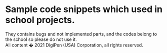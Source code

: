 # Sample code snippets which used in school projects.

They contains bugs and not implemented parts, and the codes belong to the school so please do not use it.\
All content � 2021 DigiPen (USA) Corporation, all rights reserved.
